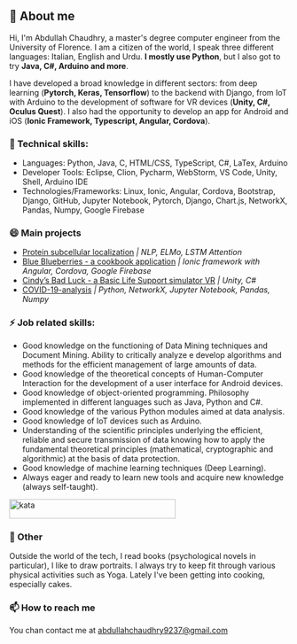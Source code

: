 ## 🌱 About me
Hi, I'm Abdullah Chaudhry, a master's degree computer engineer from the University of Florence. I am a citizen of the world, I speak three different languages: Italian, English and Urdu. **I mostly use Python**, but I also got to try **Java, C#, Arduino and more**. 

I have developed a broad knowledge in different sectors: from deep learning (**Pytorch, Keras, Tensorflow**) to the backend with Django, from IoT with Arduino to the development of software for VR devices (**Unity, C#, Oculus Quest**). I also had the opportunity to develop an app for Android and iOS (**Ionic Framework, Typescript, Angular, Cordova**).

### 🔭 Technical skills:
- Languages: Python, Java, C, HTML/CSS, TypeScript, C#, LaTex, Arduino
- Developer Tools: Eclipse, Clion, Pycharm, WebStorm, VS Code, Unity, Shell, Arduino IDE
- Technologies/Frameworks: Linux, Ionic, Angular, Cordova, Bootstrap, Django, GitHub, Jupyter Notebook, Pytorch, Django, Chart.js, NetworkX, Pandas, Numpy, Google Firebase

### 😄 Main projects
- [Protein subcellular localization](https://github.com/chabdullah/Protein-subcellular-localization) *| NLP, ELMo, LSTM Attention*
- [Blue Blueberries - a cookbook application](https://github.com/chabdullah/Blue-Blueberries) *| Ionic framework with Angular, Cordova, Google Firebase*
- [Cindy’s Bad Luck - a Basic Life Support simulator VR](https://github.com/chabdullah/Cindy-s-Bad-Luck-BLS-VR) *| Unity, C#*
- [COVID-19-analysis](https://github.com/chabdullah/COVID-19-analysis) *| Python, NetworkX, Jupyter Notebook, Pandas, Numpy*

### ⚡ Job related skills:
- Good knowledge on the functioning of Data Mining techniques and Document Mining. Ability to critically analyze e
develop algorithms and methods for the efficient management of large amounts of data.
- Good knowledge of the theoretical concepts of Human-Computer Interaction for the development of a user interface for
Android devices.
- Good knowledge of object-oriented programming. Philosophy implemented in different languages such as Java, Python
and C#.
- Good knowledge of the various Python modules aimed at data analysis.
- Good knowledge of IoT devices such as Arduino.
- Understanding of the scientific principles underlying the efficient, reliable and secure transmission of data knowing how
to apply the fundamental theoretical principles (mathematical, cryptographic and algorithmic) at the basis of data
protection.
- Good knowledge of machine learning techniques (Deep Learning).
- Always eager and ready to learn new tools and acquire new knowledge (always self-taught).

<p align="left">
  <a href="https://www.codewars.com/users/chabdullah" target="_blank"> 
      <img 
        src="https://www.codewars.com/users/chabdullah/badges/large" 
        alt="kata" 
        width="300" 
        height="35"/> 
  </a>
</p>

### 🍓 Other
Outside the world of the tech, I read books (psychological novels in particular), I like to draw portraits. 
I always try to keep fit through various physical activities such as Yoga. Lately I've been getting into cooking, especially cakes.

### 📫 How to reach me
You chan contact me at abdullahchaudhry9237@gmail.com

<!--
**chabdullah/chabdullah** is a ✨ _special_ ✨ repository because its `README.md` (this file) appears on your GitHub profile.

Here are some ideas to get you started:

- 🔭 I’m currently working on ...
- 🌱 I’m currently learning ...
- 👯 I’m looking to collaborate on ...
- 🤔 I’m looking for help with ...
- 💬 Ask me about ...
- 📫 How to reach me: ...
- 😄 Pronouns: ...
- ⚡ Fun fact: ...
-->
